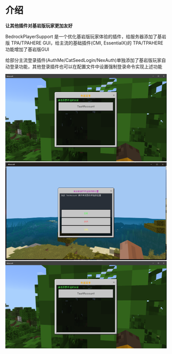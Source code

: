 # 介绍
**让其他插件对基岩版玩家更加友好**  
  
BedrockPlayerSupport 是一个优化基岩版玩家体验的插件，给服务器添加了基岩版 TPA/TPAHERE GUI，给主流的基础插件(CMI, EssentialX)的 TPA/TPAHERE 功能增加了基岩版GUI  
  
给部分主流登录插件(AuthMe/CatSeedLogin/NexAuth)单独添加了基岩版玩家自动登录功能，其他登录插件也可以在配置文件中设置强制登录命令实现上述功能

![TPAGUI.png](../img/show_1.png)
![TPA.png](../img/show_2.png)
![TPAGUI.png](../img/show_3.png)